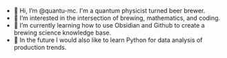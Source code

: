 - 👋 Hi, I’m @quantu-mc. I'm a quantum physicist turned beer brewer.
- 👀 I’m interested in the intersection of brewing, mathematics, and coding.
- 🌱 I’m currently learning how to use Obsidian and Github to create a brewing science knowledge base.
- 🍺 In the future I would also like to learn Python for data analysis of production trends.

